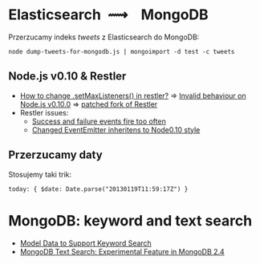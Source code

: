 # Elasticsearch  ⟿    MongoDB

Przerzucamy indeks *tweets* z Elasticsearch do MongoDB:

    node dump-tweets-for-mongodb.js | mongoimport -d test -c tweets

## Node.js v0.10 & Restler

* [How to change .setMaxListeners() in restler?](https://github.com/danwrong/restler/issues/111)
  ⇒ [Invalid behaviour on Node.js v0.10.0](https://github.com/danwrong/restler/issues/110)
  ⇒ [patched fork of Restler](https://github.com/QuePort/restler)
* Restler issues:
  - [Success and failure events fire too often](https://github.com/danwrong/restler/issues/112)
  - [Changed EventEmitter inheritens to Node0.10 style](https://github.com/danwrong/restler/pull/113)

## Przerzucamy daty

Stosujemy taki trik:

    today: { $date: Date.parse("20130119T11:59:17Z") }

# MongoDB: keyword and text search

* [Model Data to Support Keyword Search](http://docs.mongodb.org/manual/tutorial/model-data-for-keyword-search/)
* [MongoDB Text Search: Experimental Feature in MongoDB 2.4](http://blog.mongodb.org/post/40513621310/mongodb-text-search-experimental-feature-in-mongodb)
